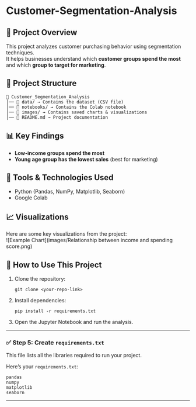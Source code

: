 # Customer-Segmentation-Analysis
## 📌 Project Overview  
This project analyzes customer purchasing behavior using segmentation techniques.  
It helps businesses understand which **customer groups spend the most** and which **group to target for marketing**.  

## 📂 Project Structure  
```
📂 Customer_Segmentation_Analysis  
│── 📂 data/ → Contains the dataset (CSV file)  
│── 📂 notebooks/ → Contains the Colab notebook  
│── 📂 images/ → Contains saved charts & visualizations  
│── 📜 README.md → Project documentation  
```

## 📊 Key Findings  
- **Low-income groups spend the most**  
- **Young age group has the lowest sales** (best for marketing)  

## 🔧 Tools & Technologies Used  
- Python (Pandas, NumPy, Matplotlib, Seaborn)  
- Google Colab  

## 📈 Visualizations  
Here are some key visualizations from the project:  
![Example Chart](images/Relationship between income and spending score.png)  

## 🚀 How to Use This Project  
1. Clone the repository:  
   ```
   git clone <your-repo-link>
   ```
2. Install dependencies:  
   ```
   pip install -r requirements.txt
   ```
3. Open the Jupyter Notebook and run the analysis.  
---

### **✅ Step 5: Create `requirements.txt`**  
This file lists all the libraries required to run your project.  

Here’s your `requirements.txt`:  

```
pandas  
numpy  
matplotlib  
seaborn  
```

---

